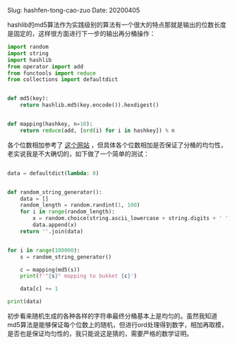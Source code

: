 
Slug: hashfen-tong-cao-zuo
Date: 20200405



hashlib的md5算法作为实践级别的算法有一个很大的特点那就是输出的位数长度是固定的，这样很方面进行下一步的输出再分桶操作：

```python
import random
import string
import hashlib
from operator import add
from functools import reduce
from collections import defaultdict


def md5(key):
    return hashlib.md5(key.encode()).hexdigest()


def mapping(hashkey, n=10):
    return reduce(add, [ord(i) for i in hashkey]) % n
```

各个位数相加参考了 [这个网站](http://www.mathcs.emory.edu/~cheung/Courses/323/Syllabus/Map/hash.html) ，但具体各个位数相加是否保证了分桶的均匀性，老实说我是不大确切的，如下做了一个简单的测试：

```python

data = defaultdict(lambda: 0)


def random_string_generator():
    data = []
    random_length = random.randint(1, 100)
    for i in range(random_length):
        x = random.choice(string.ascii_lowercase + string.digits + ' ')
        data.append(x)
    return ''.join(data)


for i in range(100000):
    s = random_string_generator()

    c = mapping(md5(s))
    print(f'"{s}" mapping to bukket {c}')

    data[c] += 1

print(data)
```

初步看来随机生成的各种各样的字符串最终分桶基本上是均匀的。虽然我知道md5算法是能够保证每个位数上的随机，但进行ord处理得到数字，相加再取模，是否也是保证均匀性的，我只能说这是猜的，需要严格的数学证明。
